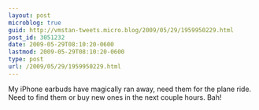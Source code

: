 ```yaml
---
layout: post
microblog: true
guid: http://vmstan-tweets.micro.blog/2009/05/29/1959950229.html
post_id: 3051232
date: 2009-05-29T08:10:20-0600
lastmod: 2009-05-29T08:10:20-0600
type: post
url: /2009/05/29/1959950229.html
---
```

My iPhone earbuds have magically ran away, need them for the plane ride. Need to find them or buy new ones in the next couple hours. Bah!
